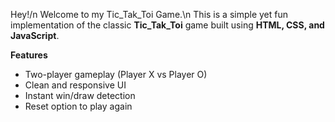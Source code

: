 Hey!/n 
Welcome to my Tic_Tak_Toi Game.\n
This is a simple yet fun implementation of the classic **Tic_Tak_Toi** game built using **HTML, CSS, and JavaScript**.  

**Features**
-  Two-player gameplay (Player X vs Player O)  
-  Clean and responsive UI  
-  Instant win/draw detection  
-  Reset option to play again  
